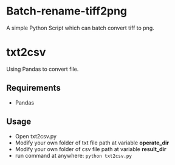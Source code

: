 # Batch-rename-tiff2png
A simple Python Script which can batch convert tiff to png.


# txt2csv

Using Pandas to convert file.

## Requirements

- Pandas

## Usage

- Open txt2csv.py
- Modify your own folder of txt file path at variable **operate_dir**
- Modify your own folder of csv file path at variable **result_dir**
- run command at anywhere: `python txt2csv.py`
